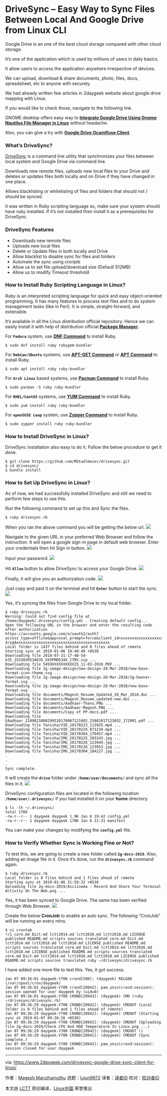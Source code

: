 [#]: collector: (lujun9972)
[#]: translator: ( )
[#]: reviewer: ( )
[#]: publisher: ( )
[#]: url: ( )
[#]: subject: (DriveSync – Easy Way to Sync Files Between Local And Google Drive from Linux CLI)
[#]: via: (https://www.2daygeek.com/drivesync-google-drive-sync-client-for-linux/)
[#]: author: (Magesh Maruthamuthu https://www.2daygeek.com/author/magesh/)

DriveSync – Easy Way to Sync Files Between Local And Google Drive from Linux CLI
======

Google Drive is an one of the best cloud storage compared with other cloud storage.

It’s one of the application which is used by millions of users in daily basics.

It allow users to access the application anywhere irrespective of devices.

We can upload, download & share documents, photo, files, docs, spreadsheet, etc to anyone with securely.

We had already written few articles in 2daygeek website about google drive mapping with Linux.

If you would like to check those, navigate to the following link.

GNOME desktop offers easy way to **[Integrate Google Drive Using Gnome Nautilus File Manager in Linux][1]** without headache.

Also, you can give a try with **[Google Drive Ocamlfuse Client][2]**.

### What’s DriveSync?

[DriveSync][3] is a command line utility that synchronizes your files between local system and Google Drive via command line.

Downloads new remote files, uploads new local files to your Drive and deletes or updates files both locally and on Drive if they have changed in one place.

Allows blacklisting or whitelisting of files and folders that should not / should be synced.

It was written in Ruby scripting language so, make sure your system should have ruby installed. If it’s not installed then install it as a prerequisites for DriveSync.

### DriveSync Features

  * Downloads new remote files
  * Uploads new local files
  * Delete or Update files in both locally and Drive
  * Allow blacklist to disable sync for files and folders
  * Automate the sync using cronjob
  * Allow us to set file upload/download size (Defautl 512MB)
  * Allow us to modify Timeout threshold



### How to Install Ruby Scripting Language in Linux?

Ruby is an interpreted scripting language for quick and easy object-oriented programming. It has many features to process text files and to do system management tasks (like in Perl). It is simple, straight-forward, and extensible.

It’s available in all the Linux distribution official repository. Hence we can easily install it with help of distribution official **[Package Manager][4]**.

For **`Fedora`** system, use **[DNF Command][5]** to install Ruby.

```
$ sudo dnf install ruby rubygem-bundler
```

For **`Debian/Ubuntu`** systems, use **[APT-GET Command][6]** or **[APT Command][7]** to install Ruby.

```
$ sudo apt install ruby ruby-bundler
```

For **`Arch Linux`** based systems, use **[Pacman Command][8]** to install Ruby.

```
$ sudo pacman -S ruby ruby-bundler
```

For **`RHEL/CentOS`** systems, use **[YUM Command][9]** to install Ruby.

```
$ sudo yum install ruby ruby-bundler
```

For **`openSUSE Leap`** system, use **[Zypper Command][10]** to install Ruby.

```
$ sudo zypper install ruby ruby-bundler
```

### How to Install DriveSync in Linux?

DriveSync installation also easy to do it. Follow the below procedure to get it done.

```
$ git clone https://github.com/MStadlmeier/drivesync.git
$ cd drivesync/
$ bundle install
```

### How to Set Up DriveSync in Linux?

As of now, we had successfully installed DriveSync and still we need to perform few steps to use this.

Run the following command to set up this and Sync the files.

```
$ ruby drivesync.rb
```

When you ran the above command you will be getting the below url.
![][12]

Navigate to the given URL in your preferred Web Browser and follow the instruction. It will open a google sign-in page in default web browser. Enter your credentials then hit Sign in button.
![][13]

Input your password.
![][14]

Hit **`Allow`** button to allow DriveSync to access your Google Drive.
![][15]

Finally, it will give you an authorization code.
![][16]

Just copy and past it on the terminal and hit **`Enter`** button to start the sync.
![][17]

Yes, it’s syncing the files from Google Drive to my local folder.

```
$ ruby drivesync.rb
Warning: Could not find config file at /home/daygeek/.drivesync/config.yml . Creating default config...
Open the following URL in the browser and enter the resulting code after authorization
https://accounts.google.com/o/oauth2/auth?access_type=offline&approval_prompt=force&client_id=xxxxxxxxxxxxxxxxxxxxxxxxxxxx.apps.googleusercontent.com&include_granted_scopes=true&redirect_uri=urn:ietf:wg:oauth:2.0:oob&response_type=code&scope=https://www.googleapis.com/auth/drive
4/ygAxxxxxxxxxxxxxxxxxxxxxxxxxxxxxxxxxxxxxxxxxx
Local folder is 1437 files behind and 0 files ahead of remote
Starting sync at 2019-01-06 19:48:49 +0530
Downloading file 2018-07-31-17-48-54-635_1533039534635_XXXPM0534X_ITRV.zip ...
Downloading file 5459XXXXXXXXXX25_11-03-2018.PDF ...
Downloading file 2g-image-design/new-design-28-Mar-2018/new-base-format-icon-theme.svg ...
Downloading file 2g-image-design/new-design-28-Mar-2018/2g-banner-format.svg ...
Downloading file 2g-image-design/new-design-28-Mar-2018/new-base-format.svg ...
Downloading file documents/Magesh_Resume_Updated_26_Mar_2018.doc ...
Downloading file documents/Magesh_Resume_updated-new.doc ...
Downloading file documents/Aadhaar-Thanu.PNG ...
Downloading file documents/Aadhaar-Magesh.PNG ...
Downloading file documents/Copy of PP-docs.pdf ...
Downloading file EAadhaar_2189821080299520170807121602_25082017123052_172991.pdf ...
Downloading file Tanisha/VID_20170223_113925.mp4 ...
Downloading file Tanisha/VID_20170224_073234.mp4 ...
Downloading file Tanisha/VID_20170304_170457.mp4 ...
Downloading file Tanisha/IMG_20170225_203243.jpg ...
Downloading file Tanisha/IMG_20170226_123949.jpg ...
Downloading file Tanisha/IMG_20170226_123953.jpg ...
Downloading file Tanisha/IMG_20170304_184227.jpg ...
.
.
.
Sync complete.
```

It will create the **`drive`** folder under **`/home/user/Documents/`** and sync all the files in it.
![][18]

DriveSync configuration files are located in the following location **`/home/user/.drivesync/`** if you had installed it on your **home** directory.

```
$ ls -lh ~/.drivesync/
total 176K
-rw-r--r-- 1 daygeek daygeek 1.9K Jan 6 19:42 config.yml
-rw-r--r-- 1 daygeek daygeek 170K Jan 6 21:31 manifest
```

You can make your changes by modifying the **`config.yml`** file.

### How to Verify Whether Sync is Working Fine or Not?

To test this, we are going to create a new folder called **`2g-docs-2019`**. Also, adding an image file in it. Once it’s done, run the **`drivesync.rb`** command again.

```
$ ruby drivesync.rb
Local folder is 0 files behind and 1 files ahead of remote
Starting sync at 2019-01-06 21:59:32 +0530
Uploading file 2g-docs-2019/Asciinema - Record And Share Your Terminal Activity On The Web.png ...
```

Yes, it has been synced to Google Drive. The same has been verified through Web Browser.
![][19]

Create the below **CronJob** to enable an auto sync. The following “CronJob” will be running an every mins.

```
$ vi crontab
*/1 core.md Dict.md lctt2014.md lctt2016.md lctt2018.md LICENSE published README.md scripts sources translated core.md Dict.md lctt2014.md lctt2016.md lctt2018.md LICENSE published README.md scripts sources translated core.md Dict.md lctt2014.md lctt2016.md lctt2018.md LICENSE published README.md scripts sources translated core.md Dict.md lctt2014.md lctt2016.md lctt2018.md LICENSE published README.md scripts sources translated ruby ~/drivesync/drivesync.rb
```

I have added one more file to test this. Yes, it got success.

```
Jan 07 09:36:01 daygeek-Y700 crond[590]: (daygeek) RELOAD (/var/spool/cron/daygeek)
Jan 07 09:36:01 daygeek-Y700 crond[20942]: pam_unix(crond:session): session opened for user daygeek by (uid=0)
Jan 07 09:36:01 daygeek-Y700 CROND[20943]: (daygeek) CMD (ruby ~/drivesync/drivesync.rb)
Jan 07 09:36:29 daygeek-Y700 CROND[20942]: (daygeek) CMDOUT (Local folder is 0 files behind and 1 files ahead of remote)
Jan 07 09:36:29 daygeek-Y700 CROND[20942]: (daygeek) CMDOUT (Starting sync at 2019-01-07 09:36:26 +0530)
Jan 07 09:36:29 daygeek-Y700 CROND[20942]: (daygeek) CMDOUT (Uploading file 2g-docs-2019/Check CPU And HDD Temperature In Linux.png ...)
Jan 07 09:36:29 daygeek-Y700 CROND[20942]: (daygeek) CMDOUT ()
Jan 07 09:36:29 daygeek-Y700 CROND[20942]: (daygeek) CMDOUT (Sync complete.)
Jan 07 09:36:29 daygeek-Y700 CROND[20942]: pam_unix(crond:session): session closed for user daygeek
```

--------------------------------------------------------------------------------

via: https://www.2daygeek.com/drivesync-google-drive-sync-client-for-linux/

作者：[Magesh Maruthamuthu][a]
选题：[lujun9972][b]
译者：[译者ID](https://github.com/译者ID)
校对：[校对者ID](https://github.com/校对者ID)

本文由 [LCTT](https://github.com/LCTT/TranslateProject) 原创编译，[Linux中国](https://linux.cn/) 荣誉推出

[a]: https://www.2daygeek.com/author/magesh/
[b]: https://github.com/lujun9972
[1]: https://www.2daygeek.com/mount-access-setup-google-drive-in-linux/
[2]: https://www.2daygeek.com/mount-access-google-drive-on-linux-with-google-drive-ocamlfuse-client/
[3]: https://github.com/MStadlmeier/drivesync
[4]: https://www.2daygeek.com/category/package-management/
[5]: https://www.2daygeek.com/dnf-command-examples-manage-packages-fedora-system/
[6]: https://www.2daygeek.com/apt-get-apt-cache-command-examples-manage-packages-debian-ubuntu-systems/
[7]: https://www.2daygeek.com/apt-command-examples-manage-packages-debian-ubuntu-systems/
[8]: https://www.2daygeek.com/pacman-command-examples-manage-packages-arch-linux-system/
[9]: https://www.2daygeek.com/yum-command-examples-manage-packages-rhel-centos-systems/
[10]: https://www.2daygeek.com/zypper-command-examples-manage-packages-opensuse-system/
[11]: data:image/gif;base64,R0lGODlhAQABAIAAAAAAAP///yH5BAEAAAAALAAAAAABAAEAAAIBRAA7
[12]: https://www.2daygeek.com/wp-content/uploads/2019/01/drivesync-easy-way-to-sync-files-between-local-and-google-drive-from-linux-cli-1.jpg
[13]: https://www.2daygeek.com/wp-content/uploads/2019/01/drivesync-easy-way-to-sync-files-between-local-and-google-drive-from-linux-cli-2.png
[14]: https://www.2daygeek.com/wp-content/uploads/2019/01/drivesync-easy-way-to-sync-files-between-local-and-google-drive-from-linux-cli-3.png
[15]: https://www.2daygeek.com/wp-content/uploads/2019/01/drivesync-easy-way-to-sync-files-between-local-and-google-drive-from-linux-cli-4.png
[16]: https://www.2daygeek.com/wp-content/uploads/2019/01/drivesync-easy-way-to-sync-files-between-local-and-google-drive-from-linux-cli-5.png
[17]: https://www.2daygeek.com/wp-content/uploads/2019/01/drivesync-easy-way-to-sync-files-between-local-and-google-drive-from-linux-cli-6.jpg
[18]: https://www.2daygeek.com/wp-content/uploads/2019/01/drivesync-easy-way-to-sync-files-between-local-and-google-drive-from-linux-cli-7.jpg
[19]: https://www.2daygeek.com/wp-content/uploads/2019/01/drivesync-easy-way-to-sync-files-between-local-and-google-drive-from-linux-cli-8.png
